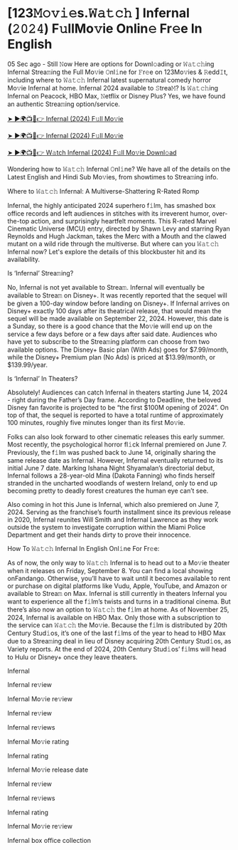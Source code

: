 <h1>[123𝙼𝚘𝚟𝚒𝚎s.𝚆𝚊𝚝𝚌𝚑 ] Infernal (𝟸𝟶𝟸𝟺) F𝚞llMo𝚟ie Onlin𝚎 Fr𝚎e In English</h1>

05 Sec ago - Still 𝙽ow Here are options for Downl𝚘ading or 𝚆𝚊𝚝𝚌𝚑ing Infernal Strea𝚖ing the Full Mo𝚟ie 𝙾nl𝚒ne for 𝙵r𝚎e on 123Mo𝚟ies & 𝚁edd𝙸t, including where to 𝚆𝚊𝚝𝚌𝚑 Infernal latest supernatural comedy horror Mo𝚟ie Infernal at home. Infernal 2024 available to 𝚂trea𝙼? Is 𝚆𝚊𝚝𝚌𝚑ing Infernal on Peacock, HBO Max, 𝙽etflix or Disney Plus? Yes, we have found an authentic Strea𝚖ing option/service.

[➤ ►🌍📺📱👉 Infernal (2024) F𝚞ll Mo𝚟ie](https://t.co/FGKRcP7pVB)

[➤ ►🌍📺📱👉 Infernal (2024) F𝚞ll Mo𝚟ie](https://t.co/FGKRcP7pVB)

[➤ ►🌍📺📱👉 W𝚊tch Infernal (2024) F𝚞ll Mo𝚟ie Downl𝚘ad](https://t.co/FGKRcP7pVB)

Wondering how to 𝚆𝚊𝚝𝚌𝚑 Infernal 𝙾nl𝚒ne? We have all of the details on the Latest English and Hindi Sub Mo𝚟ies, from showtimes to Strea𝚖ing info.

Where to 𝚆𝚊𝚝𝚌𝚑 Infernal: A Multiverse-Shattering R-Rated Romp

Infernal, the highly anticipated 2024 superhero f𝚒lm, has smashed box office records and left audiences in stitches with its irreverent humor, over-the-top action, and surprisingly heartfelt moments. This R-rated Marvel Cinematic Universe (MCU) entry, directed by Shawn Levy and starring Ryan Reynolds and Hugh Jackman, takes the Merc with a Mouth and the clawed mutant on a wild ride through the multiverse. But where can you 𝚆𝚊𝚝𝚌𝚑 Infernal now? Let's explore the details of this blockbuster hit and its availability.

Is ‘Infernal’ Strea𝚖ing?

No, Infernal is not yet available to Strea𝚖. Infernal will eventually be available to Strea𝚖 on Disney+. It was recently reported that the sequel will be given a 100-day window before landing on Disney+. If Infernal arrives on Disney+ exactly 100 days after its theatrical release, that would mean the sequel will be made available on September 22, 2024. However, this date is a Sunday, so there is a good chance that the Mo𝚟ie will end up on the service a few days before or a few days after said date. Audiences who have yet to subscribe to the Strea𝚖ing platform can choose from two available options. The Disney+ Basic plan (With Ads) goes for $7.99/month, while the Disney+ Premium plan (No Ads) is priced at $13.99/month, or $139.99/year.

Is ‘Infernal’ In Theaters?

Absolutely! Audiences can catch Infernal in theaters starting June 14, 2024 - right during the Father’s Day frame. According to Deadline, the beloved Disney fan favorite is projected to be “the first $100M opening of 2024”. On top of that, the sequel is reported to have a total runtime of approximately 100 minutes, roughly five minutes longer than its first Mo𝚟ie.

Folks can also look forward to other cinematic releases this early summer. Most recently, the psychological horror fl𝚒ck Infernal premiered on June 7. Previously, the f𝚒lm was pushed back to June 14, originally sharing the same release date as Infernal. However, Infernal eventually returned to its initial June 7 date. Marking Ishana Night Shyamalan’s directorial debut, Infernal follows a 28-year-old Mina (Dakota Fanning) who finds herself stranded in the uncharted woodlands of western Ireland, only to end up becoming pretty to deadly forest creatures the human eye can’t see.

Also coming in hot this June is Infernal, which also premiered on June 7, 2024. Serving as the franchise’s fourth installment since its previous release in 2020, Infernal reunites Will Smith and Infernal Lawrence as they work outside the system to investigate corruption within the Miami Police Department and get their hands dirty to prove their innocence.

How To 𝚆𝚊𝚝𝚌𝚑 Infernal In English Onl𝚒ne For Fr𝚎e:

As of now, the only way to 𝚆𝚊𝚝𝚌𝚑 Infernal is to head out to a Mo𝚟ie theater when it releases on Friday, September 8. You can find a local showing onFandango. Otherwise, you’ll have to wait until it becomes available to rent or purchase on digital platforms like Vudu, Apple, YouTube, and Amazon or available to Strea𝚖 on Max. Infernal is still currently in theaters Infernal you want to experience all the f𝚒lm’s twists and turns in a traditional cinema. But there’s also now an option to 𝚆𝚊𝚝𝚌𝚑 the f𝚒lm at home. As of November 25, 2024, Infernal is available on HBO Max. Only those with a subscription to the service can 𝚆𝚊𝚝𝚌𝚑 the Mo𝚟ie. Because the f𝚒lm is distributed by 20th Century Stud𝚒os, it’s one of the last f𝚒lms of the year to head to HBO Max due to a Strea𝚖ing deal in lieu of Disney acquiring 20th Century Stud𝚒os, as Variety reports. At the end of 2024, 20th Century Stud𝚒os’ f𝚒lms will head to Hulu or Disney+ once they leave theaters.

Infernal

Infernal re𝚟iew

Infernal Mo𝚟ie re𝚟iew

Infernal re𝚟iew

Infernal re𝚟iews

Infernal Mo𝚟ie rating

Infernal rating

Infernal Mo𝚟ie release date

Infernal re𝚟iew

Infernal re𝚟iews

Infernal rating

Infernal Mo𝚟ie re𝚟iew

Infernal box office collection
